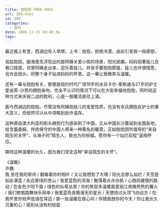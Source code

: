```yaml
---
title: 抱抱团 FREE HUGS
url: 309.html
id: 309
categories:
  - 音乐
date: 2006-11-15 10:48:36
tags:
---
```


最近报上有登，西湖边有人举牌，上书：抱抱，拒绝冷漠，由此引发我一段感想。  
  
说起抱抱，脑海首先浮现出的是阿姨关爱小孩的场景，阳光妩媚，妈妈抱著娃儿在巷口摇晃，邻里阿姨走出来，逗乐着娃儿，并张手要抱抱那娃，娃儿也许很情愿，也许会扭头，将整个身子钻进妈妈的怀里。这一幕让我微笑与温暖。  
  
还有一幕与抱抱有关，那便是纽约时代广场18岁的水兵卡尔-莱斯通与27岁的护士爱迪芙-沙恩的拥抱亲吻，完全不认识的情况下可以在大街幸福地抱抱，同时经这种方式来庆祝二战的胜利，心底一股暖流直往上涌。  
  
面今西湖边的抱抱，尽管没有阿姨抱娃儿的宠爱性质，也没有水兵拥抱女护士的重大意义，但依然可以从中领略到些许温存。  
  
这种源自澳大利亚的街头拥抱行为感染到了中国，又从中国长沙蔓延到全国各地，给含蓄委婉、传统保守的中国人带来一种慕名的暖意，正如抱抱团所倡导的“来自陌生的关怀”，与海子的“陌生人，我也为你祝福，愿你有一个灿烂前程”遥相呼应。  
  
期待这种温暖的长久，因为我们坚定这种“来自陌生的关怀”。  
  
  
《温暖》  
许巍  
我 坐在我的房间 / 翻看着你的相片 / 又让我想到了大理 / 阳光总那么灿烂 / 天空是如此湛蓝 / 永远翠绿的苍山 / 我爱蓝色的洱海 / 散落着点点白帆 / 心随风缓慢的跳动 / 在金色夕阳下面 / 绿色的仙草丛里 / 你的笑容多温暖我爱丽江夜晚熊熊的篝火 / 我们歌唱跳舞快乐简单 / 我爱蓝色夜晚漫天的星光 / 天使掠过头顶飞向远方 / 在我怀里你轻声低语在耳边 / 那一些温暖在我心间 / 伴随我想你的今天 / 你让我长久沉重的心 / 感到从没有的轻盈